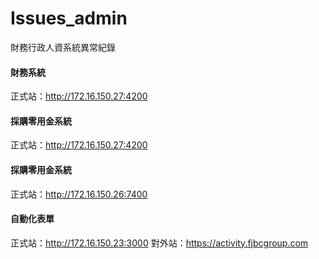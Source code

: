 # Issues_admin
財務行政人資系統異常紀錄



#### 財務系統
正式站：http://172.16.150.27:4200

#### 採購零用金系統
正式站：http://172.16.150.27:4200

#### 採購零用金系統
正式站：http://172.16.150.26:7400

#### 自動化表單
正式站：http://172.16.150.23:3000
對外站：https://activity.fjbcgroup.com
